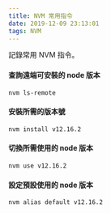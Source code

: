 ```yaml
---
title: NVM 常用指令
date: 2019-12-09 23:13:01
tags: NVM
---
```

記錄常用 NVM 指令。
<!--more-->
#### 查詢遠端可安裝的 node 版本
```
nvm ls-remote
```
#### 安裝所需的版本號
```
nvm install v12.16.2
```
#### 切換所需使用的 node 版本
```
nvm use v12.16.2
```
#### 設定預設使用的 node 版本
```
nvm alias default v12.16.2
```